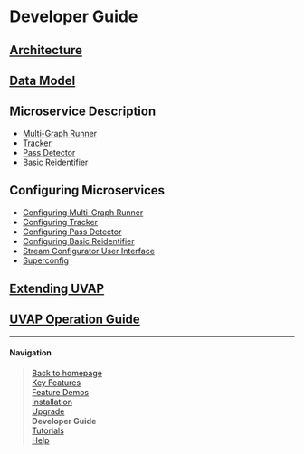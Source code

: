 # Developer Guide

## [Architecture](uvap_architect.md)

## [Data Model](uvap_data_model.md)

## Microservice Description
  - [Multi-Graph Runner](ms_mgr.md)
  - [Tracker](ms_track.md)
  - [Pass Detector](ms_passdet.md)
  - [Basic Reidentifier](ms_reid.md)

## Configuring Microservices
  - [Configuring Multi-Graph Runner](conf_mgr.md)
  - [Configuring Tracker](conf_track.md)
  - [Configuring Pass Detector](conf_passdet.md)
  - [Configuring Basic Reidentifier](conf_reid.md)
  - [Stream Configurator User Interface](conf_sc_ui.md)
  - [Superconfig](conf_superconfig.md)
  
## [Extending UVAP](uvap_extend.md)

## [UVAP Operation Guide](../operation/operation_guide.md#uvap-operation-guide)

___

#### Navigation

> [Back to homepage](../../README.md)  
> [Key Features](../feat/README.md)  
> [Feature Demos](../demo/README.md)  
> [Installation](../install/README.md)  
> [Upgrade](../upgrade/README.md)  
> **Developer Guide**  
> [Tutorials](../tutorials/README.md)  
> [Help](../help/README.md)  
